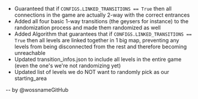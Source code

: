 - Guaranteed that if `CONFIGS.LINKED_TRANSITIONS == True` then all connections in the game are actually 2-way with the correct entrances
- Added all four basic 1-way transitions (the geysers for instance) to the randomization process and made them randomized as well
- Added Algorithm that guarantees that if `CONFIGS.LINKED_TRANSITIONS == True` then all levels are linked together in 1 big map, preventing any levels from being disconnected from the rest and therefore becoming unreachable
- Updated transition_infos.json to include all levels in the entire game (even the one's we're not randomizing yet)
- Updated list of levels we do NOT want to randomly pick as our starting_area

-- by @wossnameGitHub
